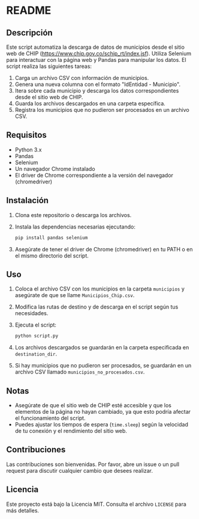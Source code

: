# README

## Descripción

Este script automatiza la descarga de datos de municipios desde el sitio web de CHIP (https://www.chip.gov.co/schip_rt/index.jsf). Utiliza Selenium para interactuar con la página web y Pandas para manipular los datos. El script realiza las siguientes tareas:

1. Carga un archivo CSV con información de municipios.
2. Genera una nueva columna con el formato "IdEntidad - Municipio".
3. Itera sobre cada municipio y descarga los datos correspondientes desde el sitio web de CHIP.
4. Guarda los archivos descargados en una carpeta específica.
5. Registra los municipios que no pudieron ser procesados en un archivo CSV.

## Requisitos

- Python 3.x
- Pandas
- Selenium
- Un navegador Chrome instalado
- El driver de Chrome correspondiente a la versión del navegador (chromedriver)

## Instalación

1. Clona este repositorio o descarga los archivos.
2. Instala las dependencias necesarias ejecutando:

    ```bash
    pip install pandas selenium
    ```

3. Asegúrate de tener el driver de Chrome (chromedriver) en tu PATH o en el mismo directorio del script.

## Uso

1. Coloca el archivo CSV con los municipios en la carpeta `municipios` y asegúrate de que se llame `Municipios_Chip.csv`.
2. Modifica las rutas de destino y de descarga en el script según tus necesidades.
3. Ejecuta el script:

    ```bash
    python script.py
    ```

4. Los archivos descargados se guardarán en la carpeta especificada en `destination_dir`.
5. Si hay municipios que no pudieron ser procesados, se guardarán en un archivo CSV llamado `municipios_no_procesados.csv`.

## Notas

- Asegúrate de que el sitio web de CHIP esté accesible y que los elementos de la página no hayan cambiado, ya que esto podría afectar el funcionamiento del script.
- Puedes ajustar los tiempos de espera (`time.sleep`) según la velocidad de tu conexión y el rendimiento del sitio web.

## Contribuciones

Las contribuciones son bienvenidas. Por favor, abre un issue o un pull request para discutir cualquier cambio que desees realizar.

## Licencia

Este proyecto está bajo la Licencia MIT. Consulta el archivo `LICENSE` para más detalles.
